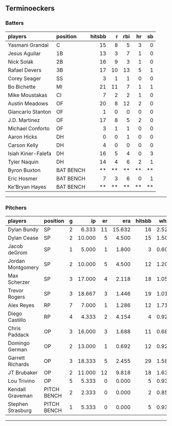 ## Terminoeckers

### Batters

 
|players            |position  | hitsbb|  r| rbi| hr| sb| 
|:------------------|:---------|------:|--:|---:|--:|--:| 
|Yasmani Grandal    |C         |     15|  8|   5|  3|  0| 
|Jesus Aguilar      |1B        |     13|  3|   7|  1|  0| 
|Nick Solak         |2B        |     16|  9|   3|  1|  0| 
|Rafael Devers      |3B        |     17| 10|  13|  5|  1| 
|Corey Seager       |SS        |      3|  1|   1|  0|  0| 
|Bo Bichette        |MI        |     21| 11|   7|  1|  1| 
|Mike Moustakas     |CI        |      7|  2|   2|  1|  0| 
|Austin Meadows     |OF        |     20|  8|  12|  2|  0| 
|Giancarlo Stanton  |OF        |      1|  0|   0|  0|  0| 
|J.D. Martinez      |OF        |     17|  8|   5|  2|  0| 
|Michael Conforto   |OF        |      3|  1|   1|  0|  0| 
|Aaron Hicks        |DH        |      0|  0|   1|  0|  0| 
|Carson Kelly       |DH        |      4|  0|   0|  0|  0| 
|Isiah Kiner-Falefa |DH        |     16|  5|   4|  0|  3| 
|Tyler Naquin       |DH        |     14|  4|   6|  2|  1| 
|Byron Buxton       |BAT BENCH |     **| **|  **| **| **| 
|Eric Hosmer        |BAT BENCH |      7|  3|   6|  0|  1| 
|Ke'Bryan Hayes     |BAT BENCH |     **| **|  **| **| **| 


* * *

### Pitchers

 
|players           |position    |  g|     ip| er|    era| hitsbb|  whip| so|  w| sv| 
|:-----------------|:-----------|--:|------:|--:|------:|------:|-----:|--:|--:|--:| 
|Dylan Bundy       |SP          |  2|  6.333| 11| 15.632|     16| 2.526|  5|  0|  0| 
|Dylan Cease       |SP          |  2| 10.000|  5|  4.500|     15| 1.500|  9|  0|  0| 
|Jacob deGrom      |SP          |  1|  5.000|  1|  1.800|      3| 0.600|  9|  0|  0| 
|Jordan Montgomery |SP          |  2| 10.000|  5|  4.500|     12| 1.200| 15|  0|  0| 
|Max Scherzer      |SP          |  3| 17.000|  4|  2.118|     18| 1.059| 24|  2|  0| 
|Trevor Rogers     |SP          |  3| 18.667|  3|  1.446|     19| 1.018| 20|  2|  0| 
|Alex Reyes        |RP          |  7|  7.000|  1|  1.286|     12| 1.714| 12|  0|  4| 
|Diego Castillo    |RP          |  4|  4.333|  2|  4.154|      4| 0.923|  6|  1|  1| 
|Chris Paddack     |OP          |  3| 16.000|  3|  1.688|     11| 0.688| 10|  1|  0| 
|Domingo German    |OP          |  2| 13.000|  1|  0.692|     12| 0.923| 11|  2|  0| 
|Garrett Richards  |OP          |  3| 18.333|  5|  2.455|     29| 1.582| 13|  2|  0| 
|JT Brubaker       |OP          |  2| 11.000| 12|  9.818|     18| 1.636| 10|  0|  0| 
|Lou Trivino       |OP          |  5|  5.333|  0|  0.000|      5| 0.938|  2|  1|  0| 
|Kendall Graveman  |PITCH BENCH |  2|  2.333|  0|  0.000|      2| 0.857|  1|  0|  1| 
|Stephen Strasburg |PITCH BENCH |  1|  5.333|  0|  0.000|      5| 0.938|  4|  1|  0| 


* * *


